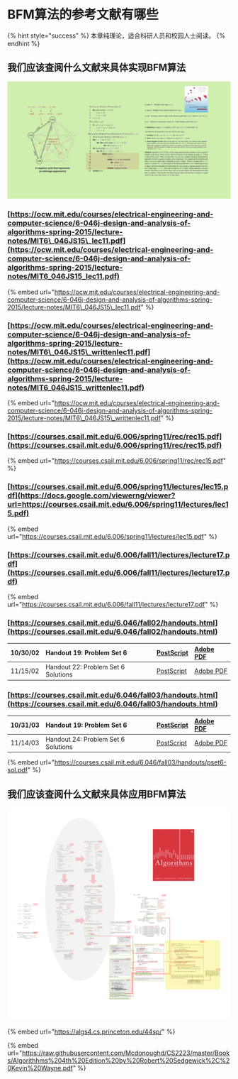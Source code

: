 # BFM算法的参考文献有哪些

{% hint style="success" %}
本章纯理论，适合科研人员和校园人士阅读。
{% endhint %}

## 我们应该查阅什么文献来具体实现BFM算法

![](.gitbook/assets/b49d19a6fef2385395ae687a10007929.png)

### [https://ocw.mit.edu/courses/electrical-engineering-and-computer-science/6-046j-design-and-analysis-of-algorithms-spring-2015/lecture-notes/MIT6\_046JS15\_lec11.pdf](https://ocw.mit.edu/courses/electrical-engineering-and-computer-science/6-046j-design-and-analysis-of-algorithms-spring-2015/lecture-notes/MIT6_046JS15_lec11.pdf)

{% embed url="https://ocw.mit.edu/courses/electrical-engineering-and-computer-science/6-046j-design-and-analysis-of-algorithms-spring-2015/lecture-notes/MIT6\_046JS15\_lec11.pdf" %}

### [https://ocw.mit.edu/courses/electrical-engineering-and-computer-science/6-046j-design-and-analysis-of-algorithms-spring-2015/lecture-notes/MIT6\_046JS15\_writtenlec11.pdf](https://ocw.mit.edu/courses/electrical-engineering-and-computer-science/6-046j-design-and-analysis-of-algorithms-spring-2015/lecture-notes/MIT6_046JS15_writtenlec11.pdf)

{% embed url="https://ocw.mit.edu/courses/electrical-engineering-and-computer-science/6-046j-design-and-analysis-of-algorithms-spring-2015/lecture-notes/MIT6\_046JS15\_writtenlec11.pdf" %}



### [https://courses.csail.mit.edu/6.006/spring11/rec/rec15.pdf](https://courses.csail.mit.edu/6.006/spring11/rec/rec15.pdf)

{% embed url="https://courses.csail.mit.edu/6.006/spring11/rec/rec15.pdf" %}

### [https://courses.csail.mit.edu/6.006/spring11/lectures/lec15.pdf](https://docs.google.com/viewerng/viewer?url=https://courses.csail.mit.edu/6.006/spring11/lectures/lec15.pdf)

{% embed url="https://courses.csail.mit.edu/6.006/spring11/lectures/lec15.pdf" %}

### [https://courses.csail.mit.edu/6.006/fall11/lectures/lecture17.pdf](https://courses.csail.mit.edu/6.006/fall11/lectures/lecture17.pdf)

{% embed url="https://courses.csail.mit.edu/6.006/fall11/lectures/lecture17.pdf" %}

### [https://courses.csail.mit.edu/6.046/fall02/handouts.html](https://courses.csail.mit.edu/6.046/fall02/handouts.html)

| 10/30/02 | Handout 19: Problem Set 6 | [PostScript](https://courses.csail.mit.edu/6.046/fall02/handouts/ps6.ps) | [Adobe PDF](https://courses.csail.mit.edu/6.046/fall02/handouts/ps6.pdf) |
| :--- | :--- | :--- | :--- |
| 11/15/02 | Handout 22: Problem Set 6 Solutions | [PostScript](https://courses.csail.mit.edu/6.046/fall02/handouts/ps6sol.ps) | [Adobe PDF](https://courses.csail.mit.edu/6.046/fall02/handouts/ps6sol.pdf) |

### [https://courses.csail.mit.edu/6.046/fall03/handouts.html](https://courses.csail.mit.edu/6.046/fall03/handouts.html)

| 10/31/03 | Handout 19: Problem Set 6 | [PostScript](https://courses.csail.mit.edu/6.046/fall03/handouts/pset6.ps) | [Adobe PDF](https://courses.csail.mit.edu/6.046/fall03/handouts/pset6.pdf) |
| :--- | :--- | :--- | :--- |
| 11/14/03 | Handout 24: Problem Set 6 Solutions | [PostScript](https://courses.csail.mit.edu/6.046/fall03/handouts/pset6-sol.ps) | [Adobe PDF](https://courses.csail.mit.edu/6.046/fall03/handouts/pset6-sol.pdf) |

{% embed url="https://courses.csail.mit.edu/6.046/fall03/handouts/pset6-sol.pdf" %}

## 我们应该查阅什么文献来具体应用BFM算法

![](.gitbook/assets/ab33492c185f8c30f5c21cc40d006134.png)

{% embed url="https://algs4.cs.princeton.edu/44sp/" %}

{% embed url="https://raw.githubusercontent.com/Mcdonoughd/CS2223/master/Books/Algorithhms%204th%20Edition%20by%20Robert%20Sedgewick%2C%20Kevin%20Wayne.pdf" %}

